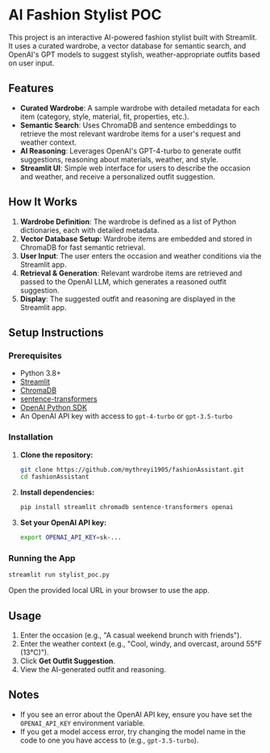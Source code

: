 # AI Fashion Stylist POC

This project is an interactive AI-powered fashion stylist built with Streamlit. It uses a curated wardrobe, a vector database for semantic search, and OpenAI's GPT models to suggest stylish, weather-appropriate outfits based on user input.

## Features

- **Curated Wardrobe**: A sample wardrobe with detailed metadata for each item (category, style, material, fit, properties, etc.).
- **Semantic Search**: Uses ChromaDB and sentence embeddings to retrieve the most relevant wardrobe items for a user's request and weather context.
- **AI Reasoning**: Leverages OpenAI's GPT-4-turbo to generate outfit suggestions, reasoning about materials, weather, and style.
- **Streamlit UI**: Simple web interface for users to describe the occasion and weather, and receive a personalized outfit suggestion.

## How It Works

1. **Wardrobe Definition**: The wardrobe is defined as a list of Python dictionaries, each with detailed metadata.
2. **Vector Database Setup**: Wardrobe items are embedded and stored in ChromaDB for fast semantic retrieval.
3. **User Input**: The user enters the occasion and weather conditions via the Streamlit app.
4. **Retrieval & Generation**: Relevant wardrobe items are retrieved and passed to the OpenAI LLM, which generates a reasoned outfit suggestion.
5. **Display**: The suggested outfit and reasoning are displayed in the Streamlit app.

## Setup Instructions

### Prerequisites

- Python 3.8+
- [Streamlit](https://streamlit.io/)
- [ChromaDB](https://docs.trychroma.com/)
- [sentence-transformers](https://www.sbert.net/)
- [OpenAI Python SDK](https://github.com/openai/openai-python)
- An OpenAI API key with access to `gpt-4-turbo` or `gpt-3.5-turbo`

### Installation

1. **Clone the repository:**
    ```bash
    git clone https://github.com/mythreyi1905/fashionAssistant.git
    cd fashionAssistant
    ```

2. **Install dependencies:**
    ```bash
    pip install streamlit chromadb sentence-transformers openai
    ```

3. **Set your OpenAI API key:**
    ```bash
    export OPENAI_API_KEY=sk-...
    ```

### Running the App

```bash
streamlit run stylist_poc.py
```

Open the provided local URL in your browser to use the app.

## Usage

1. Enter the occasion (e.g., "A casual weekend brunch with friends").
2. Enter the weather context (e.g., "Cool, windy, and overcast, around 55°F (13°C)").
3. Click **Get Outfit Suggestion**.
4. View the AI-generated outfit and reasoning.

## Notes

- If you see an error about the OpenAI API key, ensure you have set the `OPENAI_API_KEY` environment variable.
- If you get a model access error, try changing the model name in the code to one you have access to (e.g., `gpt-3.5-turbo`).


